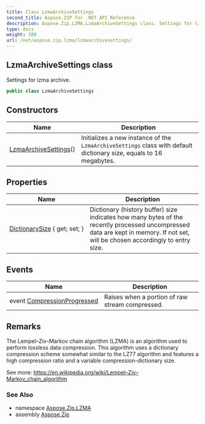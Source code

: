 ```yaml
---
title: Class LzmaArchiveSettings
second_title: Aspose.ZIP for .NET API Reference
description: Aspose.Zip.LZMA.LzmaArchiveSettings class. Settings for lzma archive
type: docs
weight: 380
url: /net/aspose.zip.lzma/lzmaarchivesettings/
---
```

## LzmaArchiveSettings class

Settings for lzma archive.

```csharp
public class LzmaArchiveSettings
```

## Constructors

| Name | Description |
| --- | --- |
| [LzmaArchiveSettings](lzmaarchivesettings/)() | Initializes a new instance of the `LzmaArchiveSettings` class with default dictionary size, equals to 16 megabytes. |

## Properties

| Name | Description |
| --- | --- |
| [DictionarySize](../../aspose.zip.lzma/lzmaarchivesettings/dictionarysize/) { get; set; } | Dictionary (history buffer) size indicates how many bytes of the recently processed uncompressed data are kept in memory. If not set, will be chosen accordingly to entry size. |

## Events

| Name | Description |
| --- | --- |
| event [CompressionProgressed](../../aspose.zip.lzma/lzmaarchivesettings/compressionprogressed/) | Raises when a portion of raw stream compressed. |

## Remarks

The Lempel–Ziv–Markov chain algorithm (LZMA) is an algorithm used to perform lossless data compression. This algorithm uses a dictionary compression scheme somewhat similar to the LZ77 algorithm and features a high compression ratio and a variable compression-dictionary size.

See more: https://en.wikipedia.org/wiki/Lempel–Ziv–Markov_chain_algorithm

### See Also

* namespace [Aspose.Zip.LZMA](../../aspose.zip.lzma/)
* assembly [Aspose.Zip](../../)


